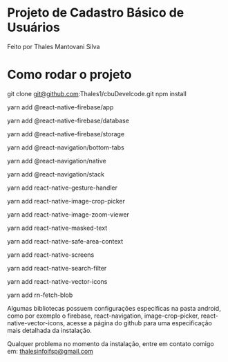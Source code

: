 # Projeto de Cadastro Básico de Usuários
Feito por Thales Mantovani Silva

# Como rodar o projeto
git clone git@github.com:Thales1/cbuDevelcode.git
npm install

yarn add @react-native-firebase/app

yarn add @react-native-firebase/database

yarn add @react-native-firebase/storage

yarn add @react-navigation/bottom-tabs

yarn add @react-navigation/native

yarn add @react-navigation/stack

yarn add react-native-gesture-handler

yarn add react-native-image-crop-picker

yarn add react-native-image-zoom-viewer

yarn add react-native-masked-text

yarn add react-native-safe-area-context

yarn add react-native-screens

yarn add react-native-search-filter

yarn add react-native-vector-icons

yarn add rn-fetch-blob

Algumas bibliotecas possuem configurações específicas na pasta android, como por exemplo o firebase, react-navigation, image-crop-picker, react-native-vector-icons, acesse a página do github para uma especificação mais detalhada da instalação.

Qualquer problema no momento da instalação, entre em contato comigo em: thalesinfoifsp@gmail.com
